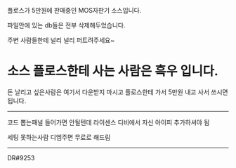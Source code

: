 플로스가 5만원에 판매중인 MOS자판기 소스입니다.

파일안에 있는 db들은 전부 삭제해두었습니다.

주변 사람들한테 널리 널리 퍼트려주세요~

# 소스 플로스한테 사는 사람은 흑우 입니다.

돈 날리고 싶은사람은 여기서 다운받지 마시고 플로스한테 가서 5만원 내고 사서 쓰시면 됩니다.

----------------------------------------

코드 뽑는패널 들어가면 안될텐데 라이센스 디비에서 자신 아이피 추가하셔야 됨

세팅 못하는사람 디엠주면 무료로 해드림

----------------------------------------
DR#9253
